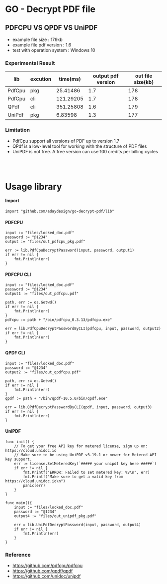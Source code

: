 # GO - Decrypt PDF file

## PDFCPU VS QPDF VS UniPDF

- example file size : 179kb
- example file pdf version : 1.6
- test with operation system : Windows 10

### Experimental Result
|lib|excution|time(ms)|output pdf version|out file size(kb)|
|---|---|---|---|---|
|PdfCpu|pkg|25.41486|1.7|178|
|PdfCpu|cli|121.29205|1.7|178|
|QPdf|cli|351.25808|1.6|179|
|UniPdf|pkg|6.83598|1.3|177|

### Limitation
- PdfCpu support all versions of PDF up to version 1.7
- QPdf is a low-level tool for working with the structure of PDF files
- UniPDF is not free. A free version can use 100 credits per billing cycles

<br>
<br>

# Usage library

#### Import
```
import "github.com/adaydesign/go-decrypt-pdf/lib"
```

#### PDFCPU
```
input := "files/locked_doc.pdf"
password := "@1234"
output := "files/out_pdfcpu_pkg.pdf"

err := lib.PdfCpuDecryptPassword(input, password, output1)
if err != nil {
    fmt.Println(err)
}
```

#### PDFCPU CLI
```
input := "files/locked_doc.pdf"
password := "@1234"
output1 := "files/out_pdfcpu.pdf"

path, err := os.Getwd()
if err != nil {
    fmt.Println(err)
}
pdfcpu := path + "/bin/pdfcpu_0.3.13/pdfcpu.exe"

err = lib.PdfCpuDecryptPasswordByCLI(pdfcpu, input, password, output2)
if err != nil {
    fmt.Println(err)
}
```

#### QPDF CLI
```
input := "files/locked_doc.pdf"
password := "@1234"
output2 := "files/out_qpdfcpu.pdf"

path, err := os.Getwd()
if err != nil {
    fmt.Println(err)
}
qpdf := path + "/bin/qpdf-10.5.0/bin/qpdf.exe"

err = lib.QPdfDecryptPasswordByCLI(qpdf, input, password, output3)
if err != nil {
    fmt.Println(err)
}
```

#### UniPDF
```
func init() {
	// To get your free API key for metered license, sign up on: https://cloud.unidoc.io
	// Make sure to be using UniPDF v3.19.1 or newer for Metered API key support.
	err := license.SetMeteredKey(`##### your unipdf key here #####`)
	if err != nil {
		fmt.Printf("ERROR: Failed to set metered key: %v\n", err)
		fmt.Printf("Make sure to get a valid key from https://cloud.unidoc.io\n")
		panic(err)
	}
}

func main(){
    input := "files/locked_doc.pdf"
	password := "@1234"
	output4 := "files/out_unipdf_pkg.pdf"

	err = lib.UniPdfDecryptPassword(input, password, output4)
    if err != nil {
        fmt.Println(err)
    }
}
```

### Reference
- https://github.com/pdfcpu/pdfcpu
- https://github.com/qpdf/qpdf
- https://github.com/unidoc/unipdf